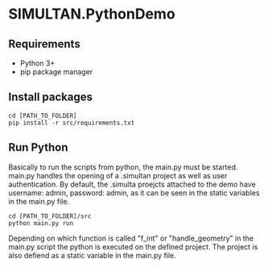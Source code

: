# SIMULTAN.PythonDemo

## Requirements

- Python 3+
- pip package manager

## Install packages

```
cd [PATH_TO_FOLDER]
pip install -r src/requirements.txt
```

## Run Python

Basically to run the scripts from python, the main.py must be started.
main.py handles the opening of a .simultan project as well as user authentication.
By default, the .simulta proejcts attached to the demo have
username: admin,
password: admin, as it can be seen
in the static variables in the main.py file.

```
cd [PATH_TO_FOLDER]/src
python main.py run

```

Depending on which function is called "f_int" or "handle_geometry" in the main.py script the python is executed on the defined project.
The project is also defiend as a static variable in the main.py file.
